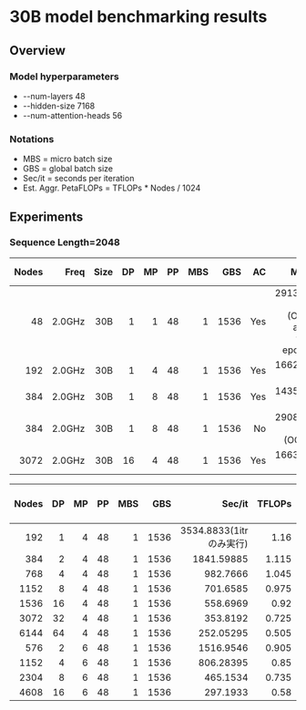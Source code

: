 # 30B model benchmarking results

## Overview

### Model hyperparameters

- --num-layers 48
- --hidden-size 7168
- --num-attention-heads 56

### Notations

- MBS = micro batch size
- GBS = global batch size
- Sec/it = seconds per iteration
- Est. Aggr. PetaFLOPs = TFLOPs * Nodes / 1024

## Experiments

### Sequence Length=2048

| Nodes | Freq   | Size | DP  | MP | PP | MBS  | GBS  |  AC | Mem         | Sec/it | TFLOPs | Est. Aggr. PetaFLOPs| Notes |
| ----: | -----: | ---: | --: | -: | -: | ---: | ---: |  --: | ----------: | -----: | -----: | ------------------: | ----: |
|    48 | 2.0GHz |  30B |  1 |  1 |  48 |   1 | 1536 |  Yes |  29138.6 MiB (OOM after first epoch) | 17212.8 |  0.95 | 0.04 | 4/22 |
|    192 | 2.0GHz |  30B |  1 |  4 |  48 |   1 | 1536 |  Yes | 16622.7 MiB | 3720.0 |   1.10 | 0.2 |  4/23 |
|    384 | 2.0GHz |  30B |  1 |  8 |  48 |   1 | 1536 |  Yes | 14356.7 MiB | 2338.8 |  0.88 | 0.3 | 4/23 |
|    384 | 2.0GHz |  30B |  1 |  8 |  48 |   1 | 1536 |  No |  29087.7 MiB (OOM) | - |   - | - | 4/23 |
|    3072 | 2.0GHz |  30B |  16 |  4 |  48 |   1 | 1536 |  Yes |      16632.9 MiB | 313.6 |   0.82 | 2.5 | 4/23 |

| Nodes | DP | MP | PP | MBS | GBS | Sec/it | TFLOPs | hidden-size | num-attention-heads | Notes |
| ----: | -----: | ---: | --: | -: | -: | -----: | ---: |  --: | ----------: |  ----------: |
| 192 | 1 | 4 | 48 | 1 | 1536 | 3534.8833(1itrのみ実行) | 1.16 | 7168 | 56 | 6/27 |
| 384 | 2 | 4 | 48 | 1 | 1536 | 1841.59885 | 1.115 | 7168 | 56 | 6/27 |
| 768 | 4 | 4 | 48 | 1 | 1536 | 982.7666 | 1.045 | 7168 | 56 | 6/27 |
| 1152 | 8 | 4 | 48 | 1 | 1536 | 701.6585 | 0.975 | 7168 | 56 | 6/27 |
| 1536 | 16 | 4 | 48 | 1 | 1536 | 558.6969 | 0.92 | 7168 | 56 | 6/27 |
| 3072 | 32 | 4 | 48 | 1 | 1536 | 353.8192 | 0.725 | 7168 | 56 | 6/27 |
| 6144 | 64 | 4 | 48 | 1 | 1536 | 252.05295 | 0.505 | 7168 | 56 | 6/27 |
| 576 | 2 | 6 | 48 | 1 | 1536 | 1516.9546 | 0.905 | 7176 | 78 | 6/27 |
| 1152 | 4 | 6 | 48 | 1 | 1536 | 806.28395 | 0.85 | 7176 | 78 | 6/27 |
| 2304 | 8 | 6 | 48 | 1 | 1536 | 465.1534 | 0.735 | 7176 | 78 | 6/27 |
| 4608 | 16 | 6 | 48 | 1 | 1536 | 297.1933 | 0.58 | 7176 | 78 | 6/27 |
